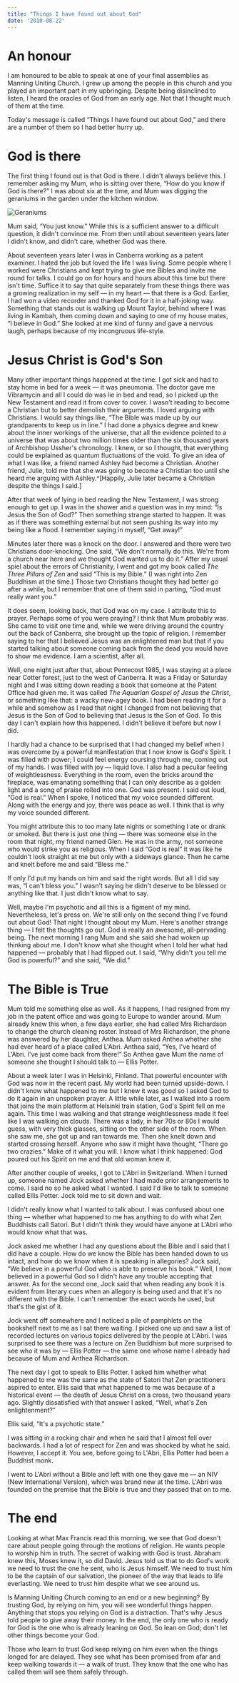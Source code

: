 ```yaml
---
title: "Things I have found out about God"
date: '2010-08-22'
---
```



# An honour

I am honoured to be able to speak at one of your final assemblies as Manning Uniting Church. I grew up among the people in this church and you played an important part in my upbringing. Despite being disinclined to listen, I heard the oracles of God from an early age. Not that I thought much of them at the time.

Today's message is called “Things I have found out about God,” and there are a number of them so I had better hurry up.

# God is there

The first thing I found out is that God is there. I didn't always believe this. I remember asking my Mum, who is sitting over there, “How do you know if God is there?” I was about six at the time, and Mum was digging the geraniums in the garden under the kitchen window.

![Geraniums](/images/geranium_garden.jpg)

Mum said, “You just know.” While this is a sufficient answer to a difficult question, it didn't convince me. From then until about seventeen years later I didn't know, and didn't care, whether God was there.

About seventeen years later I was in Canberra working as a patent examiner. I hated the job but loved the life I was living. Some people where I worked were Christians and kept trying to give me Bibles and invite me round for talks. I could go on for hours and hours about this time but there isn't time. Suffice it to say that quite separately from these things there was a growing realization in my self — in my heart — that there is a God. Earlier, I had won a video recorder and thanked God for it in a half-joking way. Something that stands out is walking up Mount Taylor, behind where I was living in Kambah, then coming down and saying to one of my house mates, “I believe in God.” She looked at me kind of funny and gave a nervous laugh, perhaps because of my incongruous life-style.

# Jesus Christ is God's Son

Many other important things happened at the time. I got sick and had to stay home in bed for a week — it was pneumonia. The doctor gave me Vibramycin and all I could do was lie in bed and read, so I picked up the New Testament and read it from cover to cover. I wasn't reading to become a Christian but to better demolish their arguments. I loved arguing with Christians. I would say things like, “The Bible was made up by our grandparents to keep us in line.” I had done a physics degree and knew about the inner workings of the universe, that all the evidence pointed to a universe that was about two million times older than the six thousand years of Archbishop Ussher's chronology. I knew, or so I thought, that everything could be explained as quantum fluctuations of the void. To give an idea of what I was like, a friend named Ashley had become a Christian. Another friend, Julie, told me that she was going to become a Christian too until she heard me arguing with Ashley.^[Happily, Julie later became a Christian despite the things I said.]

After that week of lying in bed reading the New Testament, I was strong enough to get up. I was in the shower and a question was in my mind: “Is Jesus the Son of God?” Then something strange started to happen. It was as if there was something external but not seen pushing its way into my being like a flood. I remember saying in myself, “Get away!”

Minutes later there was a knock on the door. I answered and there were two Christians door-knocking. One said, “We don't normally do this. We're from a church near here and we thought God wanted us to do it.” After my usual spiel about the errors of Christianity, I went and got my book called *The Three Pillars of Zen* and said “This is my Bible.” (I was right into Zen Buddhism at the time.) Those two Christians thought they had better go after a while, but I remember that one of them said in parting, “God must really want you.”

It does seem, looking back, that God was on my case. I attribute this to prayer. Perhaps some of you were praying? I think that Mum probably was. She came to visit one time and, while we were driving around the country out the back of Canberra, she brought up the topic of religion. I remember saying to her that I believed Jesus was an enlightened man but that if you started talking about someone coming back from the dead you would have to show me evidence. I am a scientist, after all.

Well, one night just after that, about Pentecost 1985, I was staying at a place near Cotter forest, just to the west of Canberra. It was a Friday or Saturday night and I was sitting down reading a book that someone at the Patent Office had given me. It was called *The Aquarian Gospel of Jesus the Christ*, or something like that: a wacky new-agey book. I had been reading it for a while and somehow as I read that night I changed from not believing that Jesus is the Son of God to believing that Jesus is the Son of God. To this day I can't explain how this happened. I didn't believe it before but now I did.

I hardly had a chance to be surprised that I had changed my belief when I was overcome by a powerful manifestation that I now know is God's Spirit. I was filled with power; I could feel energy coursing through me, coming out of my hands. I was filled with joy — liquid love. I also had a peculiar feeling of weightlessness. Everything in the room, even the bricks around the fireplace, was emanating something that I can only describe as a golden light and a song of praise rolled into one. God was present. I said out loud, “God is real.” When I spoke, I noticed that my voice sounded different. Along with the energy and joy, there was peace as well. I think that is why my voice sounded different.

You might attribute this to too many late nights or something I ate or drank or smoked. But there is just one thing — there was someone else in the room that night, my friend named Glen. He was in the army, not someone who would strike you as religious. When I said “God is real” it was like he couldn't look straight at me but only with a sideways glance. Then he came and knelt before me and said “Bless me.”

If only I'd put my hands on him and said the right words. But all I did say was, “I can't bless you.” I wasn't saying he didn't deserve to be blessed or anything like that. I just didn't know what to say.

Well, maybe I'm psychotic and all this is a figment of my mind. Nevertheless, let's press on. We're still only on the second thing I've found out about God! That night I thought about my Mum. Here's another strange thing — I felt the thoughts go out. God is really an awesome, all-pervading being. The next morning I rang Mum and she said she had woken up thinking about me. I don't know what she thought when I told her what had happened — probably that I had flipped out. I said, “Why didn't you tell me God is powerful?” and she said, “We did.”

# The Bible is True

Mum told me something else as well. As it happens, I had resigned from my job in the patent office and was going to Europe to wander around. Mum already knew this when, a few days earlier, she had called Mrs Richardson to change the church cleaning roster. Instead of Mrs Richardson, the phone was answered by her daughter, Anthea. Mum asked Anthea whether she had ever heard of a place called L'Abri. Anthea said, “Yes, I've heard of L'Abri. I've just come back from there!” So Anthea gave Mum the name of someone she thought I should talk to — Ellis Potter.

About a week later I was in Helsinki, Finland. That powerful encounter with God was now in the recent past. My world had been turned upside-down. I didn't know what happened to me but I knew it was good so I asked God to do it again in an unspoken prayer. A little while later, as I walked into a room that joins the main platform at Helsinki train station, God's Spirit fell on me again. This time I was walking and that strange weightlessness made it feel like I was walking on clouds. There was a lady, in her 70s or 80s I would guess, with very thick glasses, sitting on the other side of the room. When she saw me, she got up and ran towards me. Then she knelt down and started crossing herself. Anyone who saw it might have thought, “There go two crazies.” Make of it what you will. I know what I think happened: God poured out his Spirit on me and that old woman knew it.

After another couple of weeks, I got to L'Abri in Switzerland. When I turned up, someone named Jock asked whether I had made prior arrangements to come. I said no so he asked what I wanted. I said I'd like to talk to someone called Ellis Potter. Jock told me to sit down and wait.

I didn't really know what I wanted to talk about. I was confused about one thing — whether what happened to me has anything to do with what Zen Buddhists call Satori. But I didn't think they would have anyone at L'Abri who would know what that was.

Jock asked me whether I had any questions about the Bible and I said that I did have a couple. How do we know the Bible has been handed down to us intact, and how do we know when it is speaking in allegories? Jock said, “We believe in a powerful God who is able to preserve his book.” Well, I now believed in a powerful God so I didn't have any trouble accepting that answer. As for the second one, Jock said that when reading any book it is evident from literary cues when an allegory is being used and that it's no different with the Bible. I can't remember the exact words he used, but that's the gist of it.

Jock went off somewhere and I noticed a pile of pamphlets on the bookshelf next to me as I sat there waiting. I picked one up and saw a list of recorded lectures on various topics delivered by the people at L'Abri. I was surprised to see there was a lecture on Zen Buddhism but more surprised to see who it was by — Ellis Potter — the same one whose name I already had because of Mum and Anthea Richardson.

The next day I got to speak to Ellis Potter. I asked him whether what happened to me was the same as the state of Satori that Zen practitioners aspired to enter. Ellis said that what happened to me was because of a historical event — the death of Jesus Christ on a cross, two thousand years ago. Slightly dissatisfied with that answer I asked, “Well, what's Zen enlightenment?”

Ellis said, “It's a psychotic state.”

I was sitting in a rocking chair and when he said that I almost fell over backwards. I had a lot of respect for Zen and was shocked by what he said. However, I accept it. You see, before going to L'Abri, Ellis Potter had been a Buddhist monk.

I went to L'Abri without a Bible and left with one they gave me — an NIV (New International Version), which was brand new at the time. L'Abri was founded on the premise that the Bible is true and they passed that on to me.

# The end

Looking at what Max Francis read this morning, we see that God doesn't care about people going through the motions of religion. He wants people to worship him in truth. The secret of walking with God is trust. Abraham knew this, Moses knew it, so did David. Jesus told us that to do God's work we need to trust the one he sent, who is Jesus himself. We need to trust him to be the captain of our salvation, the pioneer of the way that leads to life everlasting. We need to trust him despite what we see around us.

Is Manning Uniting Church coming to an end or a new beginning? By trusting God, by relying on him, you will see wonderful things happen. Anything that stops you relying on God is a distraction. That's why Jesus told people to give away their money. In the end, the only one who is ready for God is the one who is already leaning on God. So lean on God; don't let other things become your God.

Those who learn to trust God keep relying on him even when the things longed for are delayed. They see what has been promised from afar and keep walking towards it — a walk of trust. They know that the one who has called them will see them safely through.
